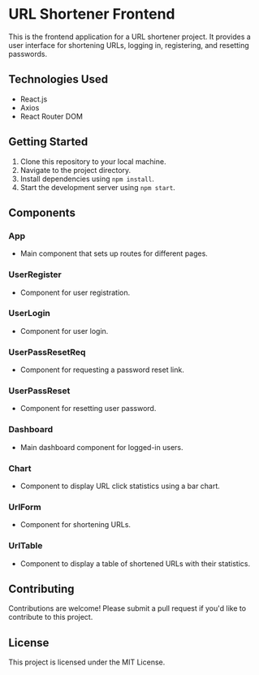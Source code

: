 # URL Shortener Frontend

This is the frontend application for a URL shortener project. It provides a user interface for shortening URLs, logging in, registering, and resetting passwords.

## Technologies Used

- React.js
- Axios
- React Router DOM

## Getting Started

1. Clone this repository to your local machine.
2. Navigate to the project directory.
3. Install dependencies using `npm install`.
4. Start the development server using `npm start`.

## Components

### App

- Main component that sets up routes for different pages.

### UserRegister

- Component for user registration.

### UserLogin

- Component for user login.

### UserPassResetReq

- Component for requesting a password reset link.

### UserPassReset

- Component for resetting user password.

### Dashboard

- Main dashboard component for logged-in users.

### Chart

- Component to display URL click statistics using a bar chart.

### UrlForm

- Component for shortening URLs.

### UrlTable

- Component to display a table of shortened URLs with their statistics.

## Contributing

Contributions are welcome! Please submit a pull request if you'd like to contribute to this project.

## License

This project is licensed under the MIT License.
